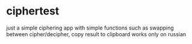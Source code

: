 # ciphertest
just a simple ciphering app with simple functions such as swapping between cipher/decipher, copy result to clipboard
works only on russian
